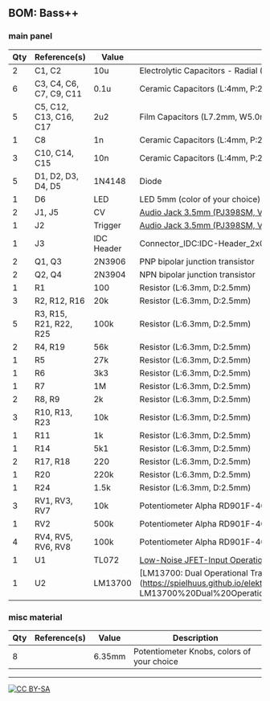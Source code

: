 ## BOM: Bass++

### main panel

|Qty|Reference(s)           |Value     |Type                                                                                                               |
|---|-----------------------|----------|------------------------|
|2  |C1, C2                 |10u       |Electrolytic Capacitors - Radial (D:5.0mm, P:2.50mm)|
|6  |C3, C4, C6, C7, C9, C11|0.1u      |Ceramic Capacitors (L:4mm, P:2.50mm)   |
|5  |C5, C12, C13, C16, C17 |2u2       |Film Capacitors (L7.2mm, W5.0mm, P:5.00mm)|
|1  |C8                     |1n        |Ceramic Capacitors (L:4mm, P:2.50mm)      |
|3  |C10, C14, C15          |10n       |Ceramic Capacitors (L:4mm, P:2.50mm)      |
|5  |D1, D2, D3, D4, D5     |1N4148    |Diode                                     |
|1  |D6                     |LED       |LED 5mm (color of your choice)            |
|2  |J1, J5                 |CV        |[Audio Jack 3.5mm (PJ398SM, Vertical)](https://www.thonk.co.uk/shop/3-5mm-jacks/) |
|1  |J2                     |Trigger   |[Audio Jack 3.5mm (PJ398SM, Vertical)](https://www.thonk.co.uk/shop/3-5mm-jacks/) |
|1  |J3                     |IDC Header|Connector_IDC:IDC-Header_2x05_P2.54mm_Vertical                                    |
|2  |Q1, Q3                 |2N3906    |PNP bipolar junction transistor                                                   |
|2  |Q2, Q4                 |2N3904    |NPN bipolar junction transistor                                                   |
|1  |R1                     |100       |Resistor (L:6.3mm, D:2.5mm)                                                       |
|3  |R2, R12, R16           |20k       |Resistor (L:6.3mm, D:2.5mm)                                                       |
|5  |R3, R15, R21, R22, R25 |100k      |Resistor (L:6.3mm, D:2.5mm)                                                       |
|2  |R4, R19                |56k       |Resistor (L:6.3mm, D:2.5mm)                                                       |
|1  |R5                     |27k       |Resistor (L:6.3mm, D:2.5mm)                                                       |
|1  |R6                     |3k3       |Resistor (L:6.3mm, D:2.5mm)                                                       |
|1  |R7                     |1M        |Resistor (L:6.3mm, D:2.5mm)                                                       |
|2  |R8, R9                 |2k        |Resistor (L:6.3mm, D:2.5mm)                                                       |
|3  |R10, R13, R23          |10k       |Resistor (L:6.3mm, D:2.5mm)                                                       |
|1  |R11                    |1k        |Resistor (L:6.3mm, D:2.5mm)                                                       |
|1  |R14                    |5k1       |Resistor (L:6.3mm, D:2.5mm)                                                       |
|2  |R17, R18               |220       |Resistor (L:6.3mm, D:2.5mm)                                                       |
|1  |R20                    |220k      |Resistor (L:6.3mm, D:2.5mm)                                                       |
|1  |R24                    |1.5k      |Resistor (L:6.3mm, D:2.5mm)                                                       |
|3  |RV1, RV3, RV7          |10k       |Potentiometer Alpha RD901F-40-00D                                                 |
|1  |RV2                    |500k      |Potentiometer Alpha RD901F-40-00D                                                 |
|4  |RV4, RV5, RV6, RV8     |100k      |Potentiometer Alpha RD901F-40-00D                                                 |
|1  |U1                     |TL072     |[Low-Noise JFET-Input Operational Amplifiers](https://spielhuus.github.io/elektrophon/datasheet/TL07xx.pdf) |
|1  |U2                     |LM13700   |[LM13700: Dual Operational Transconductance Amplifiers](https://spielhuus.github.io/elektrophon/datasheet/ LM13700%20Dual%20Operational%20Transconductance%20Amplifiers.pdf)|

### misc material

| Qty | Reference(s)             | Value              | Description | 
|-----|--------------------------|--------------------|-------------|
| 8   |                        | 6.35mm              | Potentiometer Knobs, colors of your choice   |

---
[![CC BY-SA](https://licensebuttons.net/l/by-sa/3.0/88x31.png)](https://creativecommons.org/licenses/by-sa/4.0/)

